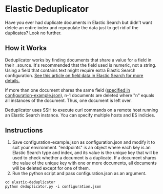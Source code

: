 # Elastic Deduplicator

Have you ever had duplicate documents in Elastic Search but didn't want delete an entire index and repopulate the data just to get rid of the duplicates? Look no further.

## How it Works

Deduplicator works by finding documents that share a value for a field in their \_source. It's recommended that the field used is numeric, not a string. Using a field that contains text might require extra Elastic Search configuration. [See this article on field data in Elastic Search for more details.](https://www.elastic.co/guide/en/elasticsearch/reference/current/fielddata.html)

If more than one document shares the same field ([specified in configuration-example.json](configuration-example.json)), n-1 documents are deleted where "n" equals all instances of the document. Thus, one document is left over.

Deduplicator uses SSH to execute curl commands on a remote host running an Elastic Search instance. You can specify multiple hosts and ES indicies. 

## Instructions
1. Save configuration-example.json as configuration.json and modify it to suit your environment. 
"endpoints" is an object where each key is an Elastic Search type and index, and its value is the unique key that will be used to check whether a document is a duplicate. 
If a document shares the value of the unique key with one or more documents, all documents will be deleted except for one of them.
2. Run the python script and pass configuration.json as an argument.
```
cd elastic-deduplicator
python deduplicator.py -i configuration.json
```